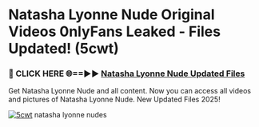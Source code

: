 # Natasha Lyonne Nude Original Videos 0nlyFans Leaked - Files Updated! (5cwt)

<h3>🔴 CLICK HERE 🌐==►► <a href="https://tinyurl.com/yrmya6cz" rel="nofollow">Natasha Lyonne Nude Updated Files</a></h3>

Get Natasha Lyonne Nude and all content. Now you can access all videos and pictures of Natasha Lyonne Nude. New Updated Files 2025!

[![5cwt](https://i.imgur.com/FMdXYCs.gif)](https://tinyurl.com/yrmya6cz)
natasha lyonne nudes